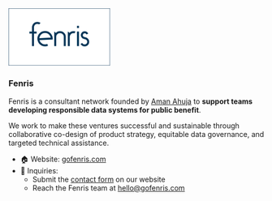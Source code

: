 <img src="fenris_logo_2c_bb.png" alt="Fenris logo" title="Fenris" width=200>

### Fenris

Fenris is a consultant network founded by [Aman Ahuja](https://github.com/amanahuja) to **support teams developing responsible data systems for public benefit**.

We work to make these ventures successful and sustainable through collaborative co-design of product strategy, equitable data governance, and targeted technical assistance.

- 🏠 Website: [gofenris.com](https://gofenris.com)
- 💬 Inquiries:
  - Submit the [contact form](https://gofenris.com/#contact) on our website
  - Reach the Fenris team at [hello@gofenris.com](hello@gofenris.com)

